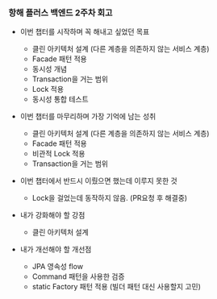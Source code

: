 ### 항해 플러스 백엔드 2주차 회고

* 이번 챕터를 시작하며 꼭 해내고 싶었던 목표
  * 클린 아키텍처 설계 (다른 계층을 의존하지 않는 서비스 계층)
  * Facade 패턴 적용
  * 동시성 개념
  * Transaction을 거는 범위
  * Lock 적용
  * 동시성 통합 테스트
    
* 이번 챕터를 마무리하며 가장 기억에 남는 성취
  * 클린 아키텍처 설계 (다른 계층을 의존하지 않는 서비스 계층)
  * Facade 패턴 적용
  * 비관적 Lock 적용
  * Transaction을 거는 범위
    
* 이번 챕터에서 반드시 이뤘으면 했는데 이루지 못한 것
  * Lock을 걸었는데 동작하지 않음. (PR요청 후 해결중)
    
* 내가 강화해야 할 강점
  * 클린 아키텍처 설계
    
* 내가 개선해야 할 개선점
  * JPA 영속성 flow
  * Command 패턴을 사용한 검증
  * static Factory 패턴 적용 (빌더 패턴 대신 사용할지 고민)
